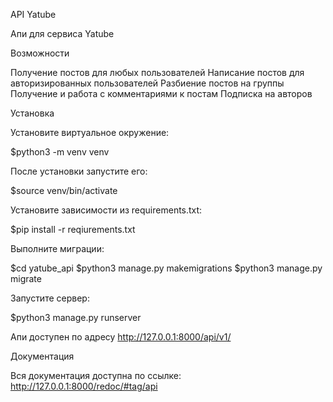 API Yatube

Апи для сервиса Yatube

Возможности

Получение постов для любых пользователей
Написание постов для авторизированных пользователей
Разбиение постов на группы
Получение и работа с комментариями к постам
Подписка на авторов


Установка

Установите виртуальное окружение:

$python3 -m venv venv

После установки запустите его:

$source venv/bin/activate

Установите зависимости из requirements.txt:

$pip install -r reqiurements.txt

Выполните миграции:

$cd yatube_api
$python3 manage.py makemigrations
$python3 manage.py migrate

Запустите сервер:

$python3 manage.py runserver

Апи доступен по адресу http://127.0.0.1:8000/api/v1/

Документация

Вся документация доступна по ссылке: http://127.0.0.1:8000/redoc/#tag/api
